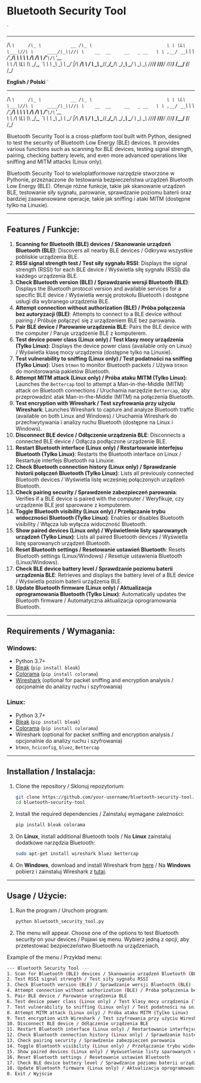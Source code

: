 # Bluetooth Security Tool

`
 ____        ___                ___                            
/\  _`\     /\_ \           __ /\_ \                           
\ \ \L\ \___\//\ \     ____/\_\\//\ \    __  __     __   _ __  
 \ \ ,__/ __`\\ \ \   /',__\/\ \ \ \ \  /\ \/\ \  /'__`\/\`'__\
  \ \ \/\ \L\ \\_\ \_/\__, `\ \ \ \_\ \_\ \ \_/ |/\  __/\ \ \/ 
   \ \_\ \____//\____\/\____/\ \_\/\____\\ \___/ \ \____\\ \_\ 
    \/_/\/___/ \/____/\/___/  \/_/\/____/ \/__/   \/____/ \/_/ 
                                                               
                                                               



**English / Polski**
`
 ____        ___                ___                            
/\  _`\     /\_ \           __ /\_ \                           
\ \ \L\ \___\//\ \     ____/\_\\//\ \    __  __     __   _ __  
 \ \ ,__/ __`\\ \ \   /',__\/\ \ \ \ \  /\ \/\ \  /'__`\/\`'__\
  \ \ \/\ \L\ \\_\ \_/\__, `\ \ \ \_\ \_\ \ \_/ |/\  __/\ \ \/ 
   \ \_\ \____//\____\/\____/\ \_\/\____\\ \___/ \ \____\\ \_\ 
    \/_/\/___/ \/____/\/___/  \/_/\/____/ \/__/   \/____/ \/_/ 

Bluetooth Security Tool is a cross-platform tool built with Python, designed to test the security of Bluetooth Low Energy (BLE) devices. It provides various functions such as scanning for BLE devices, testing signal strength, pairing, checking battery levels, and even more advanced operations like sniffing and MITM attacks (Linux only).

Bluetooth Security Tool to wieloplatformowe narzędzie stworzone w Pythonie, przeznaczone do testowania bezpieczeństwa urządzeń Bluetooth Low Energy (BLE). Oferuje różne funkcje, takie jak skanowanie urządzeń BLE, testowanie siły sygnału, parowanie, sprawdzanie poziomu baterii oraz bardziej zaawansowane operacje, takie jak sniffing i ataki MITM (dostępne tylko na Linuxie).

---

## Features / Funkcje:

1. **Scanning for Bluetooth (BLE) devices / Skanowanie urządzeń Bluetooth (BLE)**: Discovers all nearby BLE devices / Odkrywa wszystkie pobliskie urządzenia BLE.
2. **RSSI signal strength test / Test siły sygnału RSSI**: Displays the signal strength (RSSI) for each BLE device / Wyświetla siłę sygnału (RSSI) dla każdego urządzenia BLE.
3. **Check Bluetooth version (BLE) / Sprawdzanie wersji Bluetooth (BLE)**: Displays the Bluetooth protocol version and available services for a specific BLE device / Wyświetla wersję protokołu Bluetooth i dostępne usługi dla wybranego urządzenia BLE.
4. **Attempt connection without authorization (BLE) / Próba połączenia bez autoryzacji (BLE)**: Attempts to connect to a BLE device without pairing / Próbuje połączyć się z urządzeniem BLE bez parowania.
5. **Pair BLE device / Parowanie urządzenia BLE**: Pairs the BLE device with the computer / Paruje urządzenie BLE z komputerem.
6. **Test device power class (Linux only) / Test klasy mocy urządzenia (Tylko Linux)**: Displays the device power class (available only on Linux) / Wyświetla klasę mocy urządzenia (dostępne tylko na Linuxie).
7. **Test vulnerability to sniffing (Linux only) / Test podatności na sniffing (Tylko Linux)**: Uses `btmon` to monitor Bluetooth packets / Używa `btmon` do monitorowania pakietów Bluetooth.
8. **Attempt MITM attack (Linux only) / Próba ataku MITM (Tylko Linux)**: Launches the `Bettercap` tool to attempt a Man-in-the-Middle (MITM) attack on Bluetooth connections / Uruchamia narzędzie `Bettercap`, aby przeprowadzić atak Man-in-the-Middle (MITM) na połączenia Bluetooth.
9. **Test encryption with Wireshark / Test szyfrowania przy użyciu Wireshark**: Launches Wireshark to capture and analyze Bluetooth traffic (available on both Linux and Windows) / Uruchamia Wireshark do przechwytywania i analizy ruchu Bluetooth (dostępne na Linux i Windows).
10. **Disconnect BLE device / Odłączenie urządzenia BLE**: Disconnects a connected BLE device / Odłącza podłączone urządzenie BLE.
11. **Restart Bluetooth interface (Linux only) / Restartowanie interfejsu Bluetooth (Tylko Linux)**: Restarts the Bluetooth interface on Linux / Restartuje interfejs Bluetooth na Linuxie.
12. **Check Bluetooth connection history (Linux only) / Sprawdzanie historii połączeń Bluetooth (Tylko Linux)**: Lists all previously connected Bluetooth devices / Wyświetla listę wcześniej połączonych urządzeń Bluetooth.
13. **Check pairing security / Sprawdzenie zabezpieczeń parowania**: Verifies if a BLE device is paired with the computer / Weryfikuje, czy urządzenie BLE jest sparowane z komputerem.
14. **Toggle Bluetooth visibility (Linux only) / Przełączanie trybu widoczności Bluetooth (Tylko Linux)**: Enables or disables Bluetooth visibility / Włącza lub wyłącza widoczność Bluetooth.
15. **Show paired devices (Linux only) / Wyświetlenie listy sparowanych urządzeń (Tylko Linux)**: Lists all paired Bluetooth devices / Wyświetla listę sparowanych urządzeń Bluetooth.
16. **Reset Bluetooth settings / Resetowanie ustawień Bluetooth**: Resets Bluetooth settings (Linux/Windows) / Resetuje ustawienia Bluetooth (Linux/Windows).
17. **Check BLE device battery level / Sprawdzanie poziomu baterii urządzenia BLE**: Retrieves and displays the battery level of a BLE device / Wyświetla poziom baterii urządzenia BLE.
18. **Update Bluetooth firmware (Linux only) / Aktualizacja oprogramowania Bluetooth (Tylko Linux)**: Automatically updates the Bluetooth firmware / Automatyczna aktualizacja oprogramowania Bluetooth.

---

## Requirements / Wymagania:

### Windows:
- Python 3.7+
- [Bleak](https://pypi.org/project/bleak/) (`pip install bleak`)
- [Colorama](https://pypi.org/project/colorama/) (`pip install colorama`)
- [Wireshark](https://www.wireshark.org/) (optional for packet sniffing and encryption analysis / opcjonalnie do analizy ruchu i szyfrowania)

### Linux:
- Python 3.7+
- [Bleak](https://pypi.org/project/bleak/) (`pip install bleak`)
- [Colorama](https://pypi.org/project/colorama/) (`pip install colorama`)
- Wireshark (optional for packet sniffing and encryption analysis / opcjonalnie do analizy ruchu i szyfrowania)
- `btmon`, `hciconfig`, `bluez`, `Bettercap`

---

## Installation / Instalacja:

1. Clone the repository / Sklonuj repozytorium:
    ```bash
    git clone https://github.com/your-username/bluetooth-security-tool.git
    cd bluetooth-security-tool
    ```

2. Install the required dependencies / Zainstaluj wymagane zależności:
    ```bash
    pip install bleak colorama
    ```

3. On **Linux**, install additional Bluetooth tools / Na **Linux** zainstaluj dodatkowe narzędzia Bluetooth:
    ```bash
    sudo apt-get install wireshark bluez bettercap
    ```

4. On **Windows**, download and install Wireshark from [here](https://www.wireshark.org/) / Na **Windows** pobierz i zainstaluj Wireshark z [tutaj](https://www.wireshark.org/).

---

## Usage / Użycie:

1. Run the program / Uruchom program:
    ```bash
    python bluetooth_security_tool.py
    ```

2. The menu will appear. Choose one of the options to test Bluetooth security on your devices / Pojawi się menu. Wybierz jedną z opcji, aby przetestować bezpieczeństwo Bluetooth na urządzeniach.

Example of the menu / Przykład menu:
```bash
--- Bluetooth Security Tool ---
1. Scan for Bluetooth (BLE) devices / Skanowanie urządzeń Bluetooth (BLE)
2. Test RSSI signal strength / Test siły sygnału RSSI
3. Check Bluetooth version (BLE) / Sprawdzanie wersji Bluetooth (BLE)
4. Attempt connection without authorization (BLE) / Próba połączenia bez autoryzacji (BLE)
5. Pair BLE device / Parowanie urządzenia BLE
6. Test device power class (Linux only) / Test klasy mocy urządzenia (Tylko Linux)
7. Test vulnerability to sniffing (Linux only) / Test podatności na sniffing (Tylko Linux)
8. Attempt MITM attack (Linux only) / Próba ataku MITM (Tylko Linux)
9. Test encryption with Wireshark / Test szyfrowania przy użyciu Wireshark
10. Disconnect BLE device / Odłączenie urządzenia BLE
11. Restart Bluetooth interface (Linux only) / Restartowanie interfejsu Bluetooth (Tylko Linux)
12. Check Bluetooth connection history (Linux only) / Sprawdzanie historii połączeń Bluetooth (Tylko Linux)
13. Check pairing security / Sprawdzenie zabezpieczeń parowania
14. Toggle Bluetooth visibility (Linux only) / Przełączanie trybu widoczności Bluetooth (Tylko Linux)
15. Show paired devices (Linux only) / Wyświetlenie listy sparowanych urządzeń (Tylko Linux)
16. Reset Bluetooth settings / Resetowanie ustawień Bluetooth
17. Check BLE device battery level / Sprawdzanie poziomu baterii urządzenia BLE
18. Update Bluetooth firmware (Linux only) / Aktualizacja oprogramowania Bluetooth (Tylko Linux)
0. Exit / Wyjście
